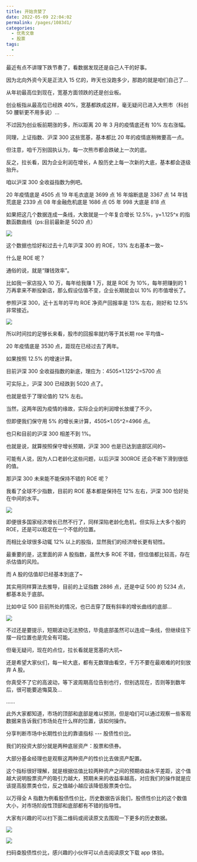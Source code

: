 ```yaml
---
title: 开始贪婪了
date: 2022-05-09 22:04:02
permalink: /pages/1083d1/
categories:
  - 优秀文章
  - 股票
tags:
  -
---
```


最近有点不讲理下跌节奏了，看数据发现还是自己人干的好事。

因为北向外资今天是正流入 15 亿的，昨天也没跑多少，那跑的就是咱们自己了...

从年初最高位到现在，宽基方面领跌的还是创业板。

创业板指从最高位已经跌 40%，宽基都跌成这样，毫无疑问已进入大熊市（科创 50 腰斩更不用多说）…

不过因为创业板前期涨的多，所以距离 20 年 3 月的疫情底还有 10% 左右涨幅。

同理，上证指数、沪深 300 这些宽基，基本都比 20 年的疫情底稍微要高一点。

但注意，咱千万别固执认为，每一次熊市都会跌破上一次的底。

反之，拉长看，因为企业利润在增长，A 股历史上每一次新的大底，基本都会逐级抬升。

咱以沪深 300 全收益指数为例吧。

20 年疫情底是 4505 点
19 年毛衣底是 3699 点
16 年熔断底是 3367 点
14 年钱荒底是 2339 点
08 年金融危机底是 1686 点
05 年 998 大底是 818 点

如果把这几个数据连成一条线，大致就是一个年复合增长 12.5%，y=1.125^x 的指数函数曲线（ps:目前最新是 5020 点）

![](../../.vuepress/public/img/article/457.png)

这个数据也恰好和过去十几年沪深 300 的 ROE，13% 左右基本一致~

什么是 ROE 呢？

通俗的说，就是“赚钱效率”。

比如我一家店投入 10 万，每年给我赚 1 万，就是 ROE 为 10%，每年把赚到的 1 万再拿来不断投新店，那么假设估值不变，企业长期就会以 10% 的市值增长了。

参照沪深 300，近十五年的平均 ROE 净资产回报率是 13% 左右，刚好和 12.5% 非常接近。

![](../../.vuepress/public/img/article/458.jpg)

所以时间拉的足够长来看，股市的回报率就约等于其长期 roe 平均值~

20 年疫情底是 3530 点，距现在已经过去了两年。

如果按照 12.5% 的增速计算。

目前沪深 300 全收益指数的新底，理应为：4505×1.125^2=5700 点

可实际上，沪深 300 已经跌到 5020 点了。

也就是低于了理论值的 12% 左右。

当然，这两年因为疫情的缘故，实际企业的利润增长放缓了不少。

但即便我们保守用 5% 的增长来计算，4505×1.05^2=4966 点。

也只和目前的沪深 300 相差不到 1%。

也就是说，就算按照保守增长预期，沪深 300 也是已达到底部区间的~

可能有人说，因为人口老龄化这些问题，以后沪深 300ROE 还会不断下滑到很低的值。

那沪深 300 未来能不能保持不错的 ROE 呢？

我看了全球不少指数，目前的 ROE 基本都是保持在 12% 左右，沪深 300 恰好处在中间的水平。

![](../../.vuepress/public/img/article/459.jpg)

即便很多国家经济增长已然不行了，同样深陷老龄化危机，但实际上大多个股的 ROE，还是可以稳定在一个不低的位置。

而相比全球很多动辄 12% 以上的股指，显然我们的经济增长更有韧性。

最重要的是，这里面的非 A 股指数，虽然大多 ROE 不错，但估值都比较高，存在杀估值的风险。

而 A 股的估值却已经基本到底了~

其实用同样算法去推导，目前的上证指数 2886 点，还是中证 500 的 5234 点，都基本处于底部。

比如中证 500 目前所处的情况，也已击穿了既有斜率的增长曲线的底部…

![](../../.vuepress/public/img/article/460.png)

不过还是要提示，短期波动无法预估，毕竟底部虽然可以连成一条线，但继续往下摆一段位置也是完全有可能。

但毫无疑问，现在的点位，拉长看就是宽基的大坑~

还是希望大家伙们，每一轮大底，都有无数理由看空，千万不要在最艰难的时刻放弃 A 股。

你真受不了它的高波动，等下波周期高位告别也行，但别选现在，否则等到数年后，很可能要追悔莫及...

…...

此外大家都知道，市场的顶部和底部是难以预测，但是咱们可以通过观察一些客观数据来告诉我们市场处在什么样的位置，该如何操作。

分享判断市场中长期性价比的靠谱指标 --- 股债性价比。

我们的投资大部分就是两种底层资产：股票和债券。

大部分基金经理也是观察这两种资产的性价比去做资产配置。

这个指标很好理解，就是根据估值比较两种资产之间的预期收益水平差距，这个值越大说明股票资产的吸引力越大，预期未来的收益率越高，对应我们的操作就是应该提高股票类仓位，反之值越小越应该降低股票类仓位。

以万得全 A 指数为例看股债性价比，历史数据告诉我们，股债性价比的这个数值大小，对市场阶段性顶部和底部都有不错的指导性。

大家有兴趣的可以扫下面二维码或阅读原文去围观一下更多的历史数据。

![](../../.vuepress/public/img/article/461.png)

![](../../.vuepress/public/img/article/462.png)

扫码查股债性价比，感兴趣的小伙伴可以点击阅读原文下载 app 体验。
